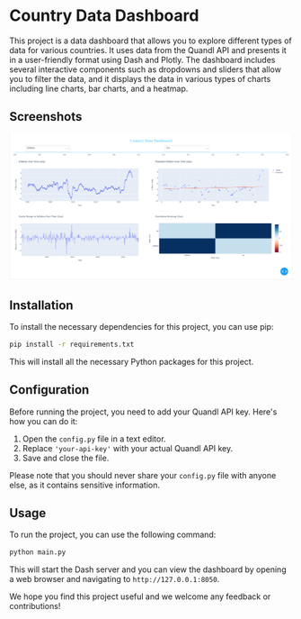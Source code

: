 # Country Data Dashboard

This project is a data dashboard that allows you to explore different types of data for various countries. It uses data from the Quandl API and presents it in a user-friendly format using Dash and Plotly. The dashboard includes several interactive components such as dropdowns and sliders that allow you to filter the data, and it displays the data in various types of charts including line charts, bar charts, and a heatmap.

## Screenshots

![Dashboard](dashboard.png)

## Installation

To install the necessary dependencies for this project, you can use pip:

```bash
pip install -r requirements.txt
```

This will install all the necessary Python packages for this project.

## Configuration

Before running the project, you need to add your Quandl API key. Here's how you can do it:

1. Open the `config.py` file in a text editor.
2. Replace `'your-api-key'` with your actual Quandl API key.
3. Save and close the file.

Please note that you should never share your `config.py` file with anyone else, as it contains sensitive information.

## Usage

To run the project, you can use the following command:

```bash
python main.py
```

This will start the Dash server and you can view the dashboard by opening a web browser and navigating to `http://127.0.0.1:8050`.

We hope you find this project useful and we welcome any feedback or contributions!
